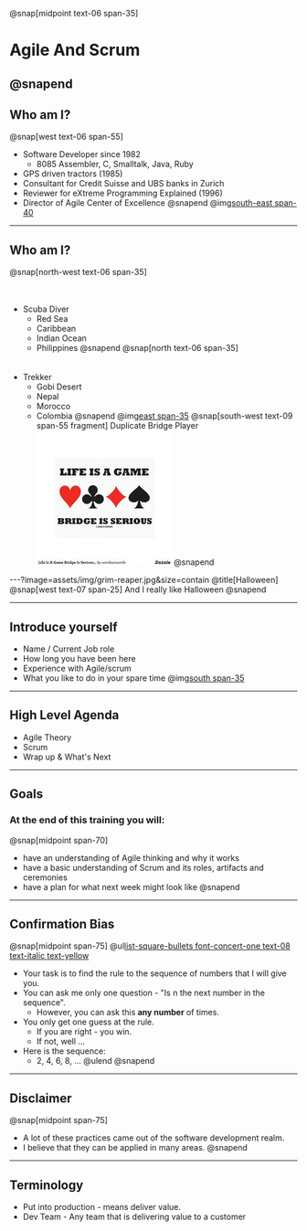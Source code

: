 
@snap[midpoint text-06 span-35]
# Agile And Scrum
@snapend
---
## Who am I?
@snap[west text-06 span-55]
- Software Developer since 1982
    - 8085 Assembler, C, Smalltalk, Java, Ruby
- GPS driven tractors (1985)
- Consultant for Credit Suisse and UBS banks in Zurich
- Reviewer for eXtreme Programming Explained (1996)
- Director of Agile Center of Excellence
@snapend
@img[south-east span-40](assets/img/bio-greg-on-hill.jpg)

---
## Who am I?
@snap[north-west text-06 span-35]
<br><br><br>
- Scuba Diver
    - Red Sea
    - Caribbean
    - Indian Ocean
    - Philippines
@snapend
@snap[north text-06 span-35]
<br><br><br>
- Trekker
    - Gobi Desert
    - Nepal
    - Morocco
    - Colombia
@snapend
@img[east span-35](assets/img/bio-greg-on-hill.jpg)
@snap[south-west text-09 span-55 fragment]
Duplicate Bridge Player
![](assets/img/duplicate-bridge.jpg)
@snapend

---?image=assets/img/grim-reaper.jpg&size=contain
@title[Halloween]
@snap[west text-07 span-25]
And I really like Halloween
@snapend

---
## Introduce yourself
- Name / Current Job role
- How long you have been here
- Experience with Agile/scrum
- What you like to do in your spare time
@img[south span-35](assets/img/introduce-yourself.jpg)

---
## High Level Agenda
- Agile Theory
- Scrum
- Wrap up & What's Next

---
## Goals
### At the end of this training you will:
@snap[midpoint span-70]
- have an understanding of Agile thinking and why it works
- have a basic understanding of Scrum and its roles, artifacts and ceremonies
- have a plan for what next week might look like
@snapend

---
## Confirmation Bias
@snap[midpoint span-75]
@ul[list-square-bullets font-concert-one text-08 text-italic text-yellow](true)
- Your task is to find the rule to the sequence of numbers that I will give you.
- You can ask me only one question - "Is n the next number in the sequence".
  - However, you can ask this **any number** of times.
- You only get one guess at the rule.
  - If you are right - you win.
  - If not, well ...
- Here is the sequence:
    - 2, 4, 6, 8, ...
@ulend
@snapend


---
## Disclaimer
@snap[midpoint span-75]
- A lot of these practices came out of the software development realm.
- I believe that they can be applied in many areas.
@snapend

---
## Terminology
- Put into production - means deliver value.
- Dev Team - Any team that is delivering value to a customer
